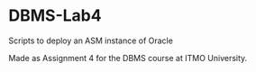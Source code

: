 # DBMS-Lab4

Scripts to deploy an ASM instance of Oracle

Made as Assignment 4 for the DBMS course at ITMO University.
